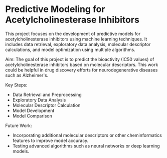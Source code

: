 # Predictive Modeling for Acetylcholinesterase Inhibitors
This project focuses on the development of predictive models for acetylcholinesterase inhibitors using machine learning techniques. It includes data retrieval, exploratory data analysis, molecular descriptor calculations, and model optimization using multiple algorithms. 

Aim: The goal of this project is to predict the bioactivity (IC50 values) of acetylcholinesterase inhibitors based on molecular descriptors. This work could be helpful in drug discovery efforts for neurodegenerative diseases such as Alzheimer's.

Key Steps:
- Data Retrieval and Preprocessing
- Exploratory Data Analysis
- Molecular Descriptor Calculation
- Model Development
- Model Comparison

Future Work:
- Incorporating additional molecular descriptors or other cheminformatics features to improve model accuracy.
- Testing advanced algorithms such as neural networks or deep learning models.
